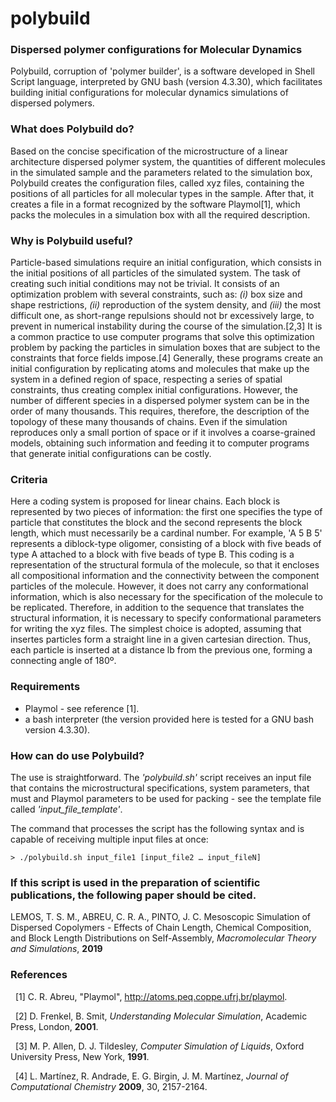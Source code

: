 # polybuild

### Dispersed polymer configurations for Molecular Dynamics

Polybuild, corruption of 'polymer builder', is a software developed in Shell Script 
language, interpreted by GNU bash (version 4.3.30), which facilitates building initial 
configurations for molecular dynamics simulations of dispersed polymers.


### What does Polybuild do?

Based on the concise specification of the microstructure of a linear architecture dispersed 
polymer system, the quantities of different molecules in the simulated sample and the 
parameters related to the simulation box, Polybuild creates the 
configuration files, called xyz files, containing the positions of all particles for all 
molecular types in the sample. After that, it creates a file in a format recognized by 
the software Playmol[1], which packs the molecules in a simulation box with all the required 
description.


### Why is Polybuild useful?

Particle-based simulations require an initial configuration, which consists in the 
initial positions of all particles of the simulated system. The task of creating such 
initial conditions may not be trivial. It consists of an optimization problem with several 
constraints, such as: *(i)* box size and shape restrictions, *(ii)* reproduction of the system density, 
and *(iii)* the most difficult one, as short-range repulsions should not br excessively large, 
to prevent in numerical instability during the course of the simulation.[2,3]
It is a common practice to use computer programs that solve this optimization problem by 
packing the particles in simulation boxes that are subject to the constraints that force fields 
impose.[4] 
Generally, these programs create an initial configuration by replicating atoms and molecules 
that make up the system in a defined region of space, respecting a series of spatial constraints, 
thus creating complex initial configurations. 
However, the number of different species in a dispersed polymer system can be in the order of many
thousands. This requires, therefore, the description of the topology of these many thousands of 
chains. Even if the simulation reproduces only a small portion of space or if it involves a 
coarse-grained models, obtaining such information and feeding it to computer programs that 
generate initial configurations can be costly. 



### Criteria

Here a coding system is proposed for linear chains. Each block is represented by two pieces of 
information: the first one specifies the type of particle that constitutes the block and the 
second represents the block length, which must necessarily be a cardinal number. For example, 
'A 5 B 5' represents a diblock-type oligomer, consisting of a block with five beads of type A 
attached to a block with five beads of type B.
This coding is a representation of the structural formula of the molecule, so that it encloses all 
compositional information and the connectivity between the component particles of the molecule. 
However, it does not carry any conformational information, which is also necessary for the 
specification of the molecule to be replicated. Therefore, in addition to the sequence that 
translates the structural information, it is necessary to specify conformational parameters for 
writing the xyz files. The simplest choice is adopted, assuming that insertes particles form a straight 
line in a given cartesian direction. Thus, each particle is inserted at a distance lb from the previous 
one, forming a connecting angle of 180º.

### Requirements
- Playmol - see reference [1].
- a bash interpreter (the version provided here is tested for a GNU bash version 4.3.30).

### How can do use Polybuild? 
The use is straightforward. The *'polybuild.sh'* script receives an input file that contains 
the microstructural specifications, system parameters, that must and Playmol parameters to be used for packing - 
see the template file called *'input_file_template'*.

The command that processes the script has the following syntax and is capable of receiving multiple input files at once:

```
> ./polybuild.sh input_file1 [input_file2 … input_fileN]
```

### If this script is used in the preparation of scientific publications, the following paper should be cited.

LEMOS, T. S. M., ABREU, C. R. A., PINTO, J. C. 
Mesoscopic Simulation of Dispersed Copolymers - Effects of Chain Length, Chemical
    Composition, and Block Length Distributions on Self-Assembly, 
*Macromolecular Theory and Simulations*, **2019**

### References


&nbsp;
[1]	C. R. Abreu, "Playmol", http://atoms.peq.coppe.ufrj.br/playmol.


&nbsp;
[2]	D. Frenkel, B. Smit, *Understanding Molecular Simulation*, Academic Press, London, **2001**. 


&nbsp;
[3]	M. P. Allen, D. J. Tildesley, *Computer Simulation of Liquids*, Oxford University Press, New York, **1991**.


&nbsp;
[4]	L. Martínez, R. Andrade, E. G. Birgin, J. M. Martínez, *Journal of Computational Chemistry* **2009**, 30, 2157-2164.
